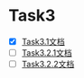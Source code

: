 # Task3

+ [x]  [Task3.1文档](./Task3.1文档.md)
+ [ ]  [Task3.2.1文档](./Task3.2.1文档.md)
+ [ ]  [Task3.2.2文档](./Task3.2.2文档.md)